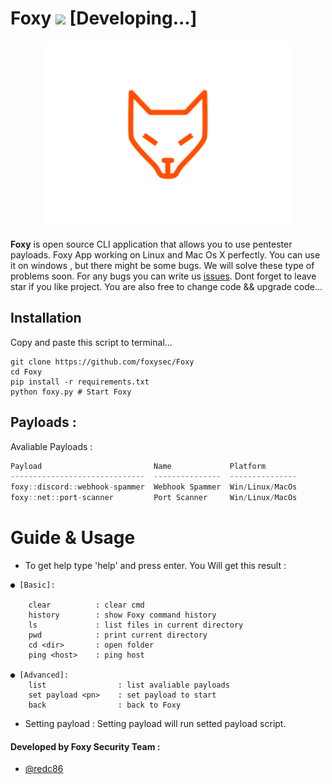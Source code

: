 # Foxy ![](https://visitor-badge.glitch.me/badge?page_id=foxysec.foxy)  [Developing...]

<div> 
  <p align="center">
    <img src="_assets/b_foxy.svg" width="400"> 
  </p>
</div>

**Foxy** is open source CLI application that allows you to use pentester payloads. Foxy App working on Linux and Mac Os X perfectly. You can use it on windows , but there might be some bugs. We will solve these type of problems soon. For any bugs you can write us [issues](https://github.com/foxysec/Foxy/issues). Dont forget to leave star if you like project. You are also free to change code && upgrade code...

## Installation

Copy and paste this script to terminal...

```
git clone https://github.com/foxysec/Foxy
cd Foxy
pip install -r requirements.txt
python foxy.py # Start Foxy
```

## Payloads :
Avaliable Payloads :

```cpp
Payload                         Name             Platform
------------------------------  ---------------  ---------------
foxy::discord::webhook-spammer  Webhook Spammer  Win/Linux/MacOs
foxy::net::port-scanner         Port Scanner     Win/Linux/MacOs
```

# Guide & Usage
* To get help type 'help' and press enter. You Will get this result :
```
● [Basic]: 

    clear          : clear cmd
    history        : show Foxy command history
    ls             : list files in current directory
    pwd            : print current directory
    cd <dir>       : open folder
    ping <host>    : ping host

● [Advanced]:
    list                : list avaliable payloads
    set payload <pn>    : set payload to start 
    back                : back to Foxy
```
* Setting payload : Setting payload will run setted payload script. 


#### **Developed by Foxy Security Team** :
* [@redc86](https://github.com/redc86)
